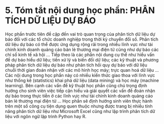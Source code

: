 # 5. Tóm tắt nội dung học phần: PHÂN TÍCH DỮ LIỆU DỰ BÁO
Học phần trước tiên đề cập đến vai trò quan trọng của phân tích dữ liệu dự báo đối với các tổ chức doanh nghiệp trong thời kỳ chuyển đổi số. Phân tích dữ liệu dự báo có thể được ứng dụng rộng rãi trong nhiều lĩnh vực như tài chính kinh doanh quảng cáo bán lẻ thương mại điện tử cũng như dự báo các chỉ số kinh tế xã hội ... Tiếp theo là các phần nội dung cụ thể như hiểu vấn đề dự báo hiểu dữ liệu; tiền xử lý và biến đổi dữ liệu; các kỹ thuật và phương pháp phân tích dữ liệu dự báo như phân tích hồi quy dự báo với dữ liệu chuỗi thời gian đoán nhận với các mô hình học máy; trực quan hoá dữ liệu ... Các nội dung trong học phần này có nhiều kiến thức giao thoa với lĩnh vực như thống kê (statistics) khai phá dữ liệu (data mining) và học máy (machine learning). Bên cạnh các vấn đề kỹ thuật học phần cũng chú trọng định hướng cho sinh viên việc tiếp cận hiểu và giải quyết các vấn đề đoán nhận dự báo trong thực tiễn ở các lĩnh vực như tài chính kinh doanh quảng cáo bán lẻ thương mại điện tử ... Học phần sẽ định hướng sinh viên thực hành trên một số công cụ tiện dụng quen thuộc nhưng được trang bị nhiều tính năng phân tích dữ liệu như Microsoft Excel cũng như lập trình phân tích dữ liệu với ngôn ngữ lập trình Python hay R.
